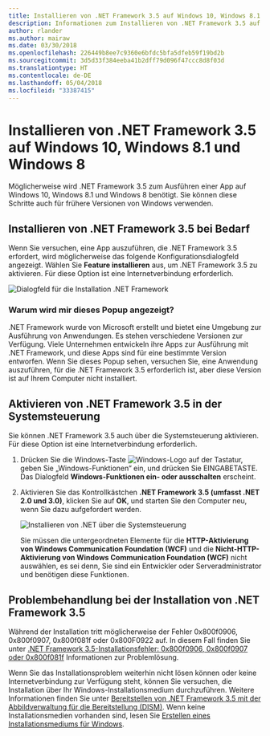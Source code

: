 ```yaml
---
title: Installieren von .NET Framework 3.5 auf Windows 10, Windows 8.1 und Windows 8
description: Informationen zum Installieren von .NET Framework 3.5 auf Windows 10, Windows 8.1 und Windows 8.
author: rlander
ms.author: mairaw
ms.date: 03/30/2018
ms.openlocfilehash: 226449b8ee7c9360e6bfdc5bfa5dfeb59f19bd2b
ms.sourcegitcommit: 3d5d33f384eeba41b2dff79d096f47ccc8d8f03d
ms.translationtype: HT
ms.contentlocale: de-DE
ms.lasthandoff: 05/04/2018
ms.locfileid: "33387415"
---
```

# <a name="install-the-net-framework-35-on-windows-10-windows-81-and-windows-8"></a>Installieren von .NET Framework 3.5 auf Windows 10, Windows 8.1 und Windows 8

Möglicherweise wird .NET Framework 3.5 zum Ausführen einer App auf Windows 10, Windows 8.1 und Windows 8 benötigt. Sie können diese Schritte auch für frühere Versionen von Windows verwenden.

## <a name="install-the-net-framework-35-on-demand"></a>Installieren von .NET Framework 3.5 bei Bedarf

Wenn Sie versuchen, eine App auszuführen, die .NET Framework 3.5 erfordert, wird möglicherweise das folgende Konfigurationsdialogfeld angezeigt. Wählen Sie **Feature installieren** aus, um .NET Framework 3.5 zu aktivieren. Für diese Option ist eine Internetverbindung erforderlich.

![Dialogfeld für die Installation .NET Framework](./media/dotnet-framework-installation-dialog.jpg)

### <a name="why-am-i-getting-this-pop-up"></a>Warum wird mir dieses Popup angezeigt?

.NET Framework wurde von Microsoft erstellt und bietet eine Umgebung zur Ausführung von Anwendungen. Es stehen verschiedene Versionen zur Verfügung. Viele Unternehmen entwickeln ihre Apps zur Ausführung mit .NET Framework, und diese Apps sind für eine bestimmte Version entworfen. Wenn Sie dieses Popup sehen, versuchen Sie, eine Anwendung auszuführen, für die .NET Framework 3.5 erforderlich ist, aber diese Version ist auf Ihrem Computer nicht installiert.

## <a name="enable-the-net-framework-35-in-control-panel"></a>Aktivieren von .NET Framework 3.5 in der Systemsteuerung

Sie können .NET Framework 3.5 auch über die Systemsteuerung aktivieren. Für diese Option ist eine Internetverbindung erforderlich.

1. Drücken Sie die Windows-Taste ![Windows-Logo](https://i-msdn.sec.s-msft.com/dynimg/IC721376.jpeg) auf der Tastatur, geben Sie „Windows-Funktionen“ ein, und drücken Sie EINGABETASTE. Das Dialogfeld **Windows-Funktionen ein- oder ausschalten** erscheint.

2. Aktivieren Sie das Kontrollkästchen **.NET Framework 3.5 (umfasst .NET 2.0 und 3.0)**, klicken Sie auf **OK**, und starten Sie den Computer neu, wenn Sie dazu aufgefordert werden.

   ![Installieren von .NET über die Systemsteuerung](./media/dotnet-control-panel.png)

   Sie müssen die untergeordneten Elemente für die **HTTP-Aktivierung von Windows Communication Foundation (WCF)** und die **Nicht-HTTP-Aktivierung von Windows Communication Foundation (WCF)** nicht auswählen, es sei denn, Sie sind ein Entwickler oder Serveradministrator und benötigen diese Funktionen.

## <a name="troubleshoot-the-installation-of-the-net-framework-35"></a>Problembehandlung bei der Installation von .NET Framework 3.5

Während der Installation tritt möglicherweise der Fehler 0x800f0906, 0x800f0907, 0x800f081f oder 0x800F0922 auf. In diesem Fall finden Sie unter [.NET Framework 3.5-Installationsfehler: 0x800f0906, 0x800f0907 oder 0x800f081f](https://support.microsoft.com/help/2734782/net-framework-3-5-installation-error-0x800f0906--0x800f081f--0x800f09) Informationen zur Problemlösung.

Wenn Sie das Installationsproblem weiterhin nicht lösen können oder keine Internetverbindung zur Verfügung steht, können Sie versuchen, die Installation über Ihr Windows-Installationsmedium durchzuführen. Weitere Informationen finden Sie unter [Bereitstellen von .NET Framework 3.5 mit der Abbildverwaltung für die Bereitstellung (DISM)](/windows-hardware/manufacture/desktop/deploy-net-framework-35-by-using-deployment-image-servicing-and-management--dism). Wenn keine Installationsmedien vorhanden sind, lesen Sie [Erstellen eines Installationsmediums für Windows](https://support.microsoft.com/help/15088/windows-create-installation-media).
